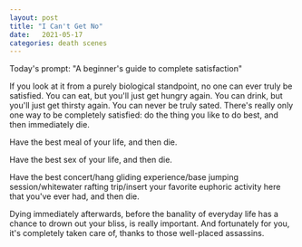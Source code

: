 ```yaml
---
layout: post
title: "I Can't Get No"
date:   2021-05-17
categories: death scenes
---
```

Today's prompt: "A beginner's guide to complete satisfaction"

If you look at it from a purely biological standpoint, no one can ever truly be satisfied. You can eat, but you'll just get hungry again. You can drink, but you'll just get thirsty again. You can never be truly sated. There's really only one way to be completely satisfied: do the thing you like to do best, and then immediately die. 

Have the best meal of your life, and then die.

Have the best sex of your life, and then die. 

Have the best concert/hang gliding experience/base jumping session/whitewater rafting trip/insert your favorite euphoric activity here that you've ever had, and then die.

Dying immediately afterwards, before the banality of everyday life has a chance to drown out your bliss, is really important. And fortunately for you, it's completely taken care of, thanks to those well-placed assassins.
